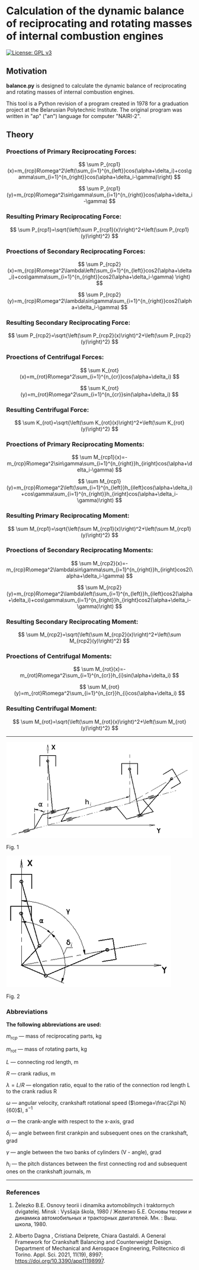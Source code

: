 # Calculation of the dynamic balance of reciprocating and rotating masses of internal combustion engines

[![License: GPL v3](https://img.shields.io/badge/License-GPLv3-blue.svg)](https://www.gnu.org/licenses/gpl-3.0)

## Motivation
**balance.py** is designed to calculate the dynamic balance of reciprocating and rotating masses of internal combustion engines.

This tool is a Python revision of a program created in 1978 for a graduation project at the Belarusian Polytechnic Institute.
The original program was written in "ap" ("ап") language for computer "NAIRI-2".

## Theory

### Proections of Primary Reciprocating Forces:
$$
\sum P_{rcp1}(x)=m_{rcp}R\omega^2\left(\sum_{i=1}^{n_{left}}cos(\alpha+\delta_i)+cos\gamma\sum_{i=1}^{n_{right}}cos(\alpha+\delta_i-\gamma)\right)
$$

$$
\sum P_{rcp1}(y)=m_{rcp}R\omega^2\sin\gamma\sum_{i=1}^{n_{right}}cos(\alpha+\delta_i-\gamma)
$$

### Resulting Primary Reciprocating Force:
$$
\sum P_{rcp1}=\sqrt{\left(\sum P_{rcp1}(x)\right)^2+\left(\sum P_{rcp1}(y)\right)^2}
$$

### Proections of Secondary Reciprocating Forces:
$$
\sum P_{rcp2}(x)=m_{rcp}R\omega^2\lambda\left(\sum_{i=1}^{n_{left}}cos2(\alpha+\delta_i)+cos\gamma\sum_{i=1}^{n_{right}}cos2(\alpha+\delta_i-\gamma) \right)
$$

$$
\sum P_{rcp2}(y)=m_{rcp}R\omega^2\lambda\sin\gamma\sum_{i=1}^{n_{right}}cos2(\alpha+\delta_i-\gamma)
$$

### Resulting Secondary Reciprocating Force:
$$
\sum P_{rcp2}=\sqrt{\left(\sum P_{rcp2}(x)\right)^2+\left(\sum P_{rcp2}(y)\right)^2}
$$

### Proections of Centrifugal Forces:
$$
\sum K_{rot}(x)=m_{rot}R\omega^2\sum_{i=1}^{n_{cr}}cos(\alpha+\delta_i)
$$

$$
\sum K_{rot}(y)=m_{rot}R\omega^2\sum_{i=1}^{n_{cr}}sin(\alpha+\delta_i)
$$

### Resulting Centrifugal Force:
$$
\sum K_{rot}=\sqrt{\left(\sum K_{rot}(x)\right)^2+\left(\sum K_{rot}(y)\right)^2}
$$

### Proections of Primary Reciprocating Moments:
$$
\sum M_{rcp1}(x)=-m_{rcp}R\omega^2\sin\gamma\sum_{i=1}^{n_{right}}h_{iright}cos(\alpha+\delta_i-\gamma)
$$

$$
\sum M_{rcp1}(y)=m_{rcp}R\omega^2\left(\sum_{i=1}^{n_{left}}h_{ileft}cos(\alpha+\delta_i)+cos\gamma\sum_{i=1}^{n_{right}}h_{iright}cos(\alpha+\delta_i-\gamma)\right)
$$

### Resulting Primary Reciprocating Moment:
$$
\sum M_{rcp1}=\sqrt{\left(\sum M_{rcp1}(x)\right)^2+\left(\sum M_{rcp1}(y)\right)^2}
$$

### Proections of Secondary Reciprocating Moments:
$$
\sum M_{rcp2}(x)=-m_{rcp}R\omega^2\lambda\sin\gamma\sum_{i=1}^{n_{right}}h_{iright}cos2(\alpha+\delta_i-\gamma)
$$

$$
\sum M_{rcp2}(y)=m_{rcp}R\omega^2\lambda\left(\sum_{i=1}^{n_{left}}h_{ileft}cos2(\alpha+\delta_i)+cos\gamma\sum_{i=1}^{n_{right}}h_{iright}cos2(\alpha+\delta_i-\gamma)\right)
$$

### Resulting Secondary Reciprocating Moment:
$$
\sum M_{rcp2}=\sqrt{\left(\sum M_{rcp2}(x)\right)^2+\left(\sum M_{rcp2}(y)\right)^2}
$$

### Proections of Centrifugal Moments:
$$
\sum M_{rot}(x)=-m_{rot}R\omega^2\sum_{i=1}^{n_{cr}}h_{i}sin(\alpha+\delta_i)
$$

$$
\sum M_{rot}(y)=m_{rot}R\omega^2\sum_{i=1}^{n_{cr}}h_{i}cos(\alpha+\delta_i)
$$

### Resulting Centrifugal Moment:
$$
\sum M_{rot}=\sqrt{\left(\sum M_{rot}(x)\right)^2+\left(\sum M_{rot}(y)\right)^2}
$$

---

![Fig. 1](./01.png)

Fig. 1

![Fig. 2](./02.png)

Fig. 2

<!---![alt text](https://github.com/[username]/[reponame]/blob/[branch]/image.jpg?raw=true)
-->

### Abbreviations

**The following abbreviations are used:**

$m_{rcp}$ — mass of reciprocating parts, kg

$m_{rot}$ — mass of rotating parts, kg

$L$ — connecting rod length, m

$R$ — crank radius, m

$\lambda=L/R$ — elongation ratio, equal to the ratio
of the connection rod length L to the crank radius R

$\omega$ — angular velocity, crankshaft rotational speed ($\omega=\frac{2\pi N}{60}$), $s^{-1}$

$\alpha$ — the crank-angle with respect to the x-axis, grad

$\delta_{i}$ — angle between first crankpin and subsequent ones on the crankshaft, grad

$\gamma$ — angle between the two banks of cylinders (V - angle), grad

$h_{i}$ — the pitch distances between the first connecting rod and subsequent ones on the crankshaft journals, m


---
### References

1. Železko B.E. Osnovy teorii i dinamika avtomobilnych i traktornych dvigatelej. Minsk : Vysšaja škola, 1980 / Железко Б.Е. Основы теории и динамика автомобильных и тракторных двигателей. Мн. : Выш. школа, 1980.

2. Alberto Dagna , Cristiana Delprete, Chiara Gastaldi. A General Framework for Crankshaft Balancing and
Counterweight Design. Department of Mechanical and Aerospace Engineering, Politecnico di Torino. Appl. Sci. 2021, 11(19), 8997; https://doi.org/10.3390/app11198997.

